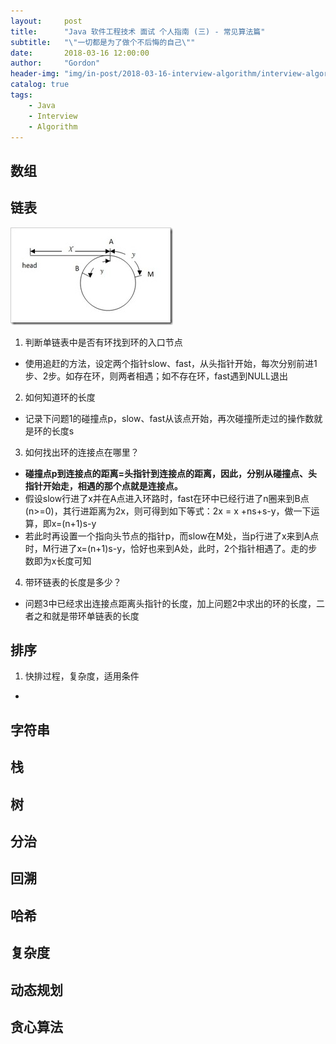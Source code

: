 ```yaml
---
layout:     post
title:      "Java 软件工程技术 面试 个人指南 (三) - 常见算法篇"
subtitle:   "\"一切都是为了做个不后悔的自己\""
date:       2018-03-16 12:00:00
author:     "Gordon"
header-img: "img/in-post/2018-03-16-interview-algorithm/interview-algorithm-bg-2.jpg"
catalog: true
tags:
    - Java
    - Interview
    - Algorithm
---
```

## 数组

## 链表
![](/img/in-post/2018-03-16-interview-algorithm/list-1.gif)

1. 判断单链表中是否有环找到环的入口节点
  * 使用追赶的方法，设定两个指针slow、fast，从头指针开始，每次分别前进1步、2步。如存在环，则两者相遇；如不存在环，fast遇到NULL退出
  
2. 如何知道环的长度
  * 记录下问题1的碰撞点p，slow、fast从该点开始，再次碰撞所走过的操作数就是环的长度s
  
3. 如何找出环的连接点在哪里？
  * **碰撞点p到连接点的距离=头指针到连接点的距离，因此，分别从碰撞点、头指针开始走，相遇的那个点就是连接点。**
  * 假设slow行进了x并在A点进入环路时，fast在环中已经行进了n圈来到B点(n>=0)，其行进距离为2x，则可得到如下等式：2x = x +ns+s-y，做一下运算，即x=(n+1)s-y 
  * 若此时再设置一个指向头节点的指针p，而slow在M处，当p行进了x来到A点时，M行进了x=(n+1)s-y，恰好也来到A处，此时，2个指针相遇了。走的步数即为x长度可知

4. 带环链表的长度是多少？
  * 问题3中已经求出连接点距离头指针的长度，加上问题2中求出的环的长度，二者之和就是带环单链表的长度


## 排序
1. 快排过程，复杂度，适用条件
  *  

## 字符串
## 栈
## 树
## 分治
## 回溯
## 哈希
## 复杂度
## 动态规划
## 贪心算法